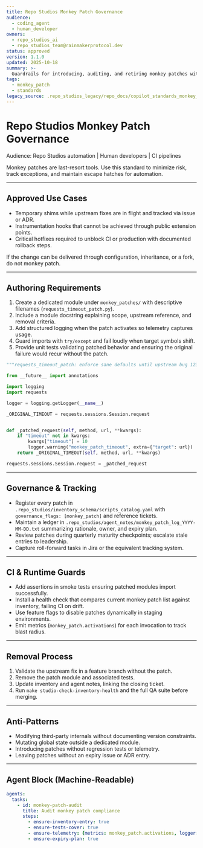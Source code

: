 ```yaml
---
title: Repo Studios Monkey Patch Governance
audience:
  - coding_agent
  - human_developer
owners:
  - repo_studios_ai
  - repo_studios_team@rainmakerprotocol.dev
status: approved
version: 1.1.0
updated: 2025-10-18
summary: >-
  Guardrails for introducing, auditing, and retiring monkey patches within Repo Studios projects.
tags:
  - monkey_patch
  - standards
legacy_source: .repo_studios_legacy/repo_docs/copilot_standards_monkey_patch.md
---
```


# Repo Studios Monkey Patch Governance

Audience: Repo Studios automation | Human developers | CI pipelines

Monkey patches are last-resort tools. Use this standard to minimize risk, track exceptions, and maintain escape hatches for automation.

---

## Approved Use Cases

- Temporary shims while upstream fixes are in flight and tracked via issue or ADR.
- Instrumentation hooks that cannot be achieved through public extension points.
- Critical hotfixes required to unblock CI or production with documented rollback steps.

If the change can be delivered through configuration, inheritance, or a fork, do not monkey patch.

---

## Authoring Requirements

1. Create a dedicated module under `monkey_patches/` with descriptive filenames (`requests_timeout_patch.py`).
2. Include a module docstring explaining scope, upstream reference, and removal criteria.
3. Add structured logging when the patch activates so telemetry captures usage.
4. Guard imports with `try/except` and fail loudly when target symbols shift.
5. Provide unit tests validating patched behavior and ensuring the original failure would recur without the patch.

```python
"""requests_timeout_patch: enforce sane defaults until upstream bug 12345 lands."""

from __future__ import annotations

import logging
import requests

logger = logging.getLogger(__name__)

_ORIGINAL_TIMEOUT = requests.sessions.Session.request


def _patched_request(self, method, url, **kwargs):
    if "timeout" not in kwargs:
        kwargs["timeout"] = 10
        logger.warning("monkey_patch_timeout", extra={"target": url})
    return _ORIGINAL_TIMEOUT(self, method, url, **kwargs)

requests.sessions.Session.request = _patched_request
```

---

## Governance & Tracking

- Register every patch in `.repo_studios/inventory_schema/scripts_catalog.yaml` with `governance_flags: [monkey_patch]` and reference tickets.
- Maintain a ledger in `.repo_studios/agent_notes/monkey_patch_log_YYYY-MM-DD.txt` summarizing rationale, owner, and expiry plan.
- Review patches during quarterly maturity checkpoints; escalate stale entries to leadership.
- Capture roll-forward tasks in Jira or the equivalent tracking system.

---

## CI & Runtime Guards

- Add assertions in smoke tests ensuring patched modules import successfully.
- Install a health check that compares current monkey patch list against inventory, failing CI on drift.
- Use feature flags to disable patches dynamically in staging environments.
- Emit metrics (`monkey_patch.activations`) for each invocation to track blast radius.

---

## Removal Process

1. Validate the upstream fix in a feature branch without the patch.
2. Remove the patch module and associated tests.
3. Update inventory and agent notes, linking the closing ticket.
4. Run `make studio-check-inventory-health` and the full QA suite before merging.

---

## Anti-Patterns

- Modifying third-party internals without documenting version constraints.
- Mutating global state outside a dedicated module.
- Introducing patches without regression tests or telemetry.
- Leaving patches without an expiry issue or ADR entry.

---

## Agent Block (Machine-Readable)

<!-- agents:begin:agent_instructions -->
```yaml
agents:
  tasks:
    - id: monkey-patch-audit
      title: Audit monkey patch compliance
      steps:
        - ensure-inventory-entry: true
        - ensure-tests-cover: true
        - ensure-telemetry: {metrics: monkey_patch.activations, logger: true}
        - ensure-expiry-plan: true
```
<!-- agents:end:agent_instructions -->
